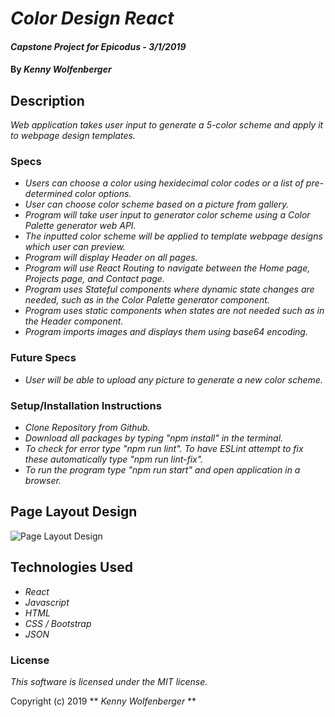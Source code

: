 # _Color Design React_

#### _Capstone Project for Epicodus - 3/1/2019_

#### By _**Kenny Wolfenberger**_

## Description

_Web application takes user input to generate a 5-color scheme and apply it to webpage design templates._


### Specs

- _Users can choose a color using hexidecimal color codes or a list of pre-determined color options._
- _User can choose color scheme based on a picture from gallery._
- _Program will take user input to generator color scheme using a Color Palette generator web API._
- _The inputted color scheme will be applied to template webpage designs which user can preview._
- _Program will display Header on all pages._
- _Program will use React Routing to navigate between the Home page, Projects page, and Contact page._
- _Program uses Stateful components where dynamic state changes are needed, such as in the Color Palette generator component._
- _Program uses static components when states are not needed such as in the Header component._
- _Program imports images and displays them using base64 encoding._


### Future Specs
- _User will be able to upload any picture to generate a new color scheme._

### Setup/Installation Instructions
- _Clone Repository from Github._
- _Download all packages by typing "npm install" in the terminal._
- _To check for error type "npm run lint". To have ESLint attempt to fix these automatically type "npm run lint-fix"._
- _To run the program type "npm run start" and open application in a browser._

## Page Layout Design

![Page Layout Design](src/assets/images/layoutUpdated.jpg?raw=true "Page Layout Design")


## Technologies Used

- _React_
- _Javascript_
- _HTML_
- _CSS / Bootstrap_
- _JSON_

### License

_This software is licensed under the MIT license._

Copyright (c) 2019 ** _Kenny Wolfenberger_ **
